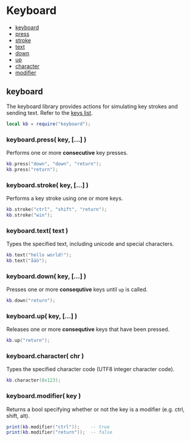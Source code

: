 ﻿
# Keyboard
* [keyboard](#keyboard-1)
* [press](#keyboardpress-key--)
* [stroke](#keyboardstroke-key--)
* [text](#keyboardtext-text-)
* [down](#keyboarddown-key--)
* [up](#keyboardup-key--)
* [character](#keyboardcharacter-chr-)
* [modifier](#keyboardmodifier-key-)



## keyboard
The keyboard library provides actions for simulating key strokes and sending text. Refer to the [keys list](/res/keys.md).

````lua
local kb = require("keyboard");
````



### keyboard.press( key, [...] )
Performs one or more **consecutive** key presses.

````lua
kb.press("down", "down", "return");
kb.press("return");
````

	

### keyboard.stroke( key, [...] )
Performs a key stroke using one or more keys.

````lua
kb.stroke("ctrl", "shift", "return");
kb.stroke("win");
````



### keyboard.text( text )
Types the specified text, including unicode and special characters.

````lua
kb.text("hello world!");
kb.text("åäö");
````



### keyboard.down( key, [...] )
Presses one or more **consequtive** keys until ``up`` is called.

````lua
kb.down("return");
````



### keyboard.up( key, [...] )
Releases one or more **consequtive** keys that have been pressed.

````lua
kb.up("return");
````


### keyboard.character( chr )
Types the specified character code (UTF8 integer character code).

````lua
kb.character(0x123);
````



### keyboard.modifier( key )
Returns a bool specifying whether or not the key is a modifier (e.g. ctrl, shift, alt).

````lua
print(kb.modifier("ctrl"));    -- true
print(kb.modifier("return"));  -- false
````


